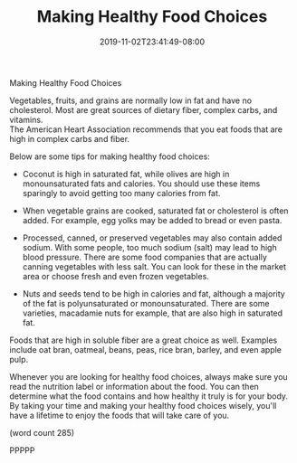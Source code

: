 ﻿---
title: "Making Healthy Food Choices"
date: 2019-11-02T23:41:49-08:00
description: "Healthy Eating Tips for Web Success"
featured_image: "/images/Healthy Eating.jpg"
tags: ["Healthy Eating"]
---

Making Healthy Food Choices

Vegetables, fruits, and grains are normally low in
fat and have no cholesterol.  Most are great sources
of dietary fiber, complex carbs, and vitamins.  
The American Heart Association recommends that you
eat foods that are high in complex carbs and fiber.

Below are some tips for making healthy food choices:

-  Coconut is high in saturated fat, while olives
are high in monounsaturated fats and calories.  You 
should use these items sparingly to avoid getting
too many calories from fat.

-  When vegetable grains are cooked, saturated fat
or cholesterol is often added.  For example, egg
yolks may be added to bread or even pasta.

-  Processed, canned, or preserved vegetables may
also contain added sodium.  With some people, too
much sodium (salt) may lead to high blood pressure.
There are some food companies that are actually 
canning vegetables with less salt.  You can look
for these in the market area or choose fresh and
even frozen vegetables.

-  Nuts and seeds tend to be high in calories and
fat, although a majority of the fat is polyunsaturated
or monounsaturated.  There are some varieties, 
macadamie nuts for example, that are also high in
saturated fat.

Foods that are high in soluble fiber are a great
choice as well.  Examples include oat bran, 
oatmeal, beans, peas, rice bran, barley, and
even apple pulp.  

Whenever you are looking for healthy food choices,
always make sure you read the nutrition label
or information about the food.  You can then
determine what the food contains and how healthy
it truly is for your body.  By taking your time 
and making your healthy food choices wisely,
you'll have a lifetime to enjoy the foods that
will take care of you.

(word count 285)

PPPPP
